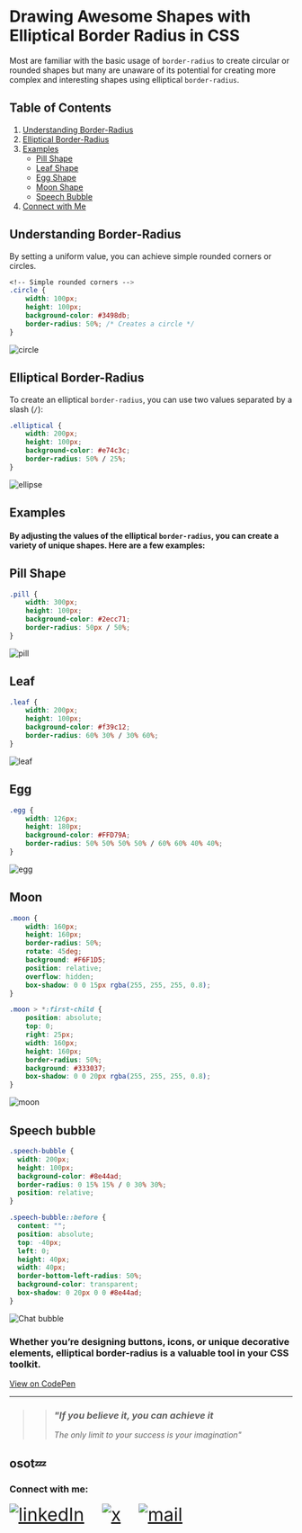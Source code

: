 # Drawing Awesome Shapes with Elliptical Border Radius in CSS

Most are familiar with the basic usage of `border-radius` to create circular or rounded shapes but many are unaware of its potential for creating more complex and interesting shapes using elliptical `border-radius`.

## Table of Contents
1. [Understanding Border-Radius](#understanding-border-radius)
2. [Elliptical Border-Radius](#elliptical-border-radius)
3. [Examples](#examples)
    - [Pill Shape](#pill-shape)
    - [Leaf Shape](#leaf)
    - [Egg Shape](#egg)
    - [Moon Shape](#moon)
    - [Speech Bubble](#speech-bubble)
4. [Connect with Me](#connect-with-me)

## Understanding Border-Radius

By setting a uniform value, you can achieve simple rounded corners or circles.



<span class="even-columns">

```css
<!-- Simple rounded corners -->
.circle {
    width: 100px;
    height: 100px;
    background-color: #3498db;
    border-radius: 50%; /* Creates a circle */
}
```
<img src="./assets/circle.png" alt="circle">
</span>

## Elliptical Border-Radius

 To create an elliptical `border-radius`, you can use two values separated by a slash (`/`):

<span class="even-columns">

```css
.elliptical {
    width: 200px;
    height: 100px;
    background-color: #e74c3c;
    border-radius: 50% / 25%;
}
```
<img src="./assets/ellipse.png" alt="ellipse">
</span>


## Examples
#### By adjusting the values of the elliptical `border-radius`, you can create a variety of unique shapes. Here are a few examples:

## Pill Shape

<span class="even-columns">

```css
.pill {
    width: 300px;
    height: 100px;
    background-color: #2ecc71;
    border-radius: 50px / 50%;
}
```
<img src="./assets/pill.png" alt="pill">
</span>

## Leaf 

<span class="even-columns">

```css
.leaf {
    width: 200px;
    height: 100px;
    background-color: #f39c12;
    border-radius: 60% 30% / 30% 60%;
}
```
<img src="./assets/leaf.png" alt="leaf">
</span>

## Egg 

<span class="even-columns">

```css
.egg {
    width: 126px;
    height: 180px;
    background-color: #FFD79A;
    border-radius: 50% 50% 50% 50% / 60% 60% 40% 40%;
}
```
<img src="./assets/egg.png" alt="egg">
</span>

## Moon 

<span class="even-columns">


```css
.moon {
    width: 160px;
    height: 160px;
    border-radius: 50%;
    rotate: 45deg;
    background: #F6F1D5;
    position: relative;
    overflow: hidden;
    box-shadow: 0 0 15px rgba(255, 255, 255, 0.8);
}

.moon > *:first-child {
    position: absolute;
    top: 0;
    right: 25px;
    width: 160px;
    height: 160px;
    border-radius: 50%;
    background: #333037; 
    box-shadow: 0 0 20px rgba(255, 255, 255, 0.8);  
}
```
<img src="./assets/moon.png" alt="moon">
</span>

## Speech bubble 

<span>


```css
.speech-bubble {
  width: 200px;
  height: 100px;
  background-color: #8e44ad;
  border-radius: 0 15% 15% / 0 30% 30%;
  position: relative;
}

.speech-bubble::before {
  content: "";
  position: absolute;
  top: -40px;
  left: 0;
  height: 40px;
  width: 40px;
  border-bottom-left-radius: 50%;
  background-color: transparent;
  box-shadow: 0 20px 0 0 #8e44ad;
}


```
<img src="./assets/chat-bubble.png" alt="Chat bubble">
</span>


### Whether you’re designing buttons, icons, or unique decorative elements, elliptical border-radius is a valuable tool in your CSS toolkit.

[View on CodePen](https://codepen.io/ayo_osota/pen/xxoqVWe)

---
> > ### ***"If you believe it, you can achieve it***
> > *The only limit to your success is your imagination"*



**osot💤**
---

### Connect with me:

<span style="font-size: 2rem; display: flex; gap: 2rem;">

  <a class="social-link" href="https://www.linkedin.com/in/ayo-osota/">
  <img src="./assets/linkedIn.svg" alt="linkedIn">
  </a>

  <a class="social-link" href="https://x.com/ayo_osota/">
  <img src="./assets/x.svg" alt="x">
  </a>

  <a class="social-link" href="mailto:osotaayomikun@gmail.com">
  <img src="./assets/mail.svg" alt="mail">
  </a>
</span>